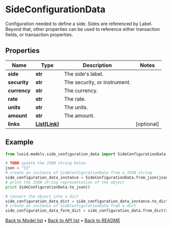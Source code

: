 # SideConfigurationData

Configuration needed to define a side. Sides are referenced by Label. Beyond that, other properties  can be used to reference either transaction fields, or transaction properties.

## Properties
Name | Type | Description | Notes
------------ | ------------- | ------------- | -------------
**side** | **str** | The side&#39;s label. | 
**security** | **str** | The security, or instrument. | 
**currency** | **str** | The currency. | 
**rate** | **str** | The rate. | 
**units** | **str** | The units. | 
**amount** | **str** | The amount. | 
**links** | [**List[Link]**](Link.md) |  | [optional] 

## Example

```python
from lusid.models.side_configuration_data import SideConfigurationData

# TODO update the JSON string below
json = "{}"
# create an instance of SideConfigurationData from a JSON string
side_configuration_data_instance = SideConfigurationData.from_json(json)
# print the JSON string representation of the object
print SideConfigurationData.to_json()

# convert the object into a dict
side_configuration_data_dict = side_configuration_data_instance.to_dict()
# create an instance of SideConfigurationData from a dict
side_configuration_data_form_dict = side_configuration_data.from_dict(side_configuration_data_dict)
```
[Back to Model list](../README.md#documentation-for-models) &#8226; [Back to API list](../README.md#documentation-for-api-endpoints) &#8226; [Back to README](../README.md)


